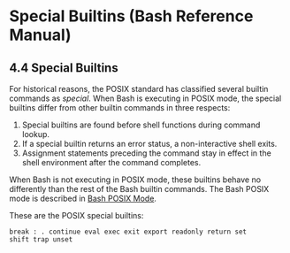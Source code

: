 # Special Builtins \(Bash Reference Manual\)

## 4.4 Special Builtins

For historical reasons, the POSIX standard has classified several builtin commands as _special_. When Bash is executing in POSIX mode, the special builtins differ from other builtin commands in three respects:

1.  Special builtins are found before shell functions during command lookup.
2.  If a special builtin returns an error status, a non-interactive shell exits.
3.  Assignment statements preceding the command stay in effect in the shell environment after the command completes.

When Bash is not executing in POSIX mode, these builtins behave no differently than the rest of the Bash builtin commands. The Bash POSIX mode is described in [Bash POSIX Mode](bash-posix-mode-bash-reference-manual.md#Bash-POSIX-Mode).

These are the POSIX special builtins:

```text
break : . continue eval exec exit export readonly return set
shift trap unset
```

